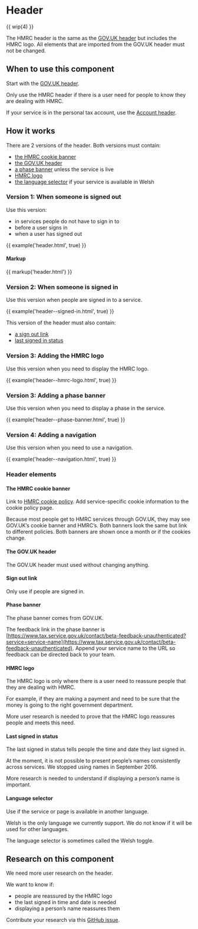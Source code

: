 # Header

{{ wip(4) }}

The HMRC header is the same as the [GOV.UK header](https://www.gov.uk/service-manual/design/add-the-govuk-header-and-footer) but includes the HMRC logo. All elements that are imported from the GOV.UK header must not be changed.

## When to use this component

Start with the [GOV.UK header](https://www.gov.uk/service-manual/design/add-the-govuk-header-and-footer).

Only use the HMRC header if there is a user need for people to know they are dealing with HMRC.

If your service is in the personal tax account, use the [Account header](/components/account-header/index.html).

## How it works

There are 2 versions of the header. Both versions must contain:

- [the HMRC cookie banner](#the-hmrc-cookie-banner)
- [the GOV.UK header](#the-gov.uk-header)
- [a phase banner](#phase-banner) unless the service is live
- [HMRC logo](#hmrc-logo)
- [the language selector](#language-selector) if your service is available in Welsh

### Version 1: When someone is signed out

Use this version:

- in services people do not have to sign in to
- before a user signs in
- when a user has signed out

{{ example('header.html', true) }}

#### Markup

{{ markup('header.html') }}

### Version 2: When someone is signed in

Use this version when people are signed in to a service.

{{ example('header--signed-in.html', true) }}

This version of the header must also contain:

- [a sign out link](#sign-out-link)
- [last signed in status](#last-signed-in-status)

### Version 3: Adding the HMRC logo

Use this version when you need to display the HMRC logo.

{{ example('header--hmrc-logo.html', true) }}


### Version 3: Adding a phase banner

Use this version when you need to display a phase in the service.

{{ example('header--phase-banner.html', true) }}


### Version 4: Adding a navigation

Use this version when you need to use a navigation.

{{ example('header--navigation.html', true) }}

### Header elements

#### The HMRC cookie banner

Link to [HMRC cookie policy](https://www.tax.service.gov.uk/help/cookies). Add service-specific cookie information to the cookie policy page.

Because most people get to HMRC services through GOV.UK, they may see GOV.UK’s cookie banner and HMRC’s. Both banners look the same but link to different policies. Both banners are shown once a month or if the cookies change.

#### The GOV.UK header

The GOV.UK header must used without changing anything.

#### Sign out link

Only use if people are signed in.

#### Phase banner

The phase banner comes from GOV.UK.

The feedback link in the phase banner is [https://www.tax.service.gov.uk/contact/beta-feedback-unauthenticated?service=service-name](https://www.tax.service.gov.uk/contact/beta-feedback-unauthenticated). Append your service name to the URL so feedback can be directed back to your team.

#### HMRC logo

The HMRC logo is only where there is a user need to reassure people that they are dealing with HMRC.

For example, if they are making a payment and need to be sure that the money is going to the right government department.

More user research is needed to prove that the HMRC logo reassures people and meets this need.

#### Last signed in status

The last signed in status tells people the time and date they last signed in.

At the moment, it is not possible to present people’s names consistently across services. We stopped using names in September 2016.

More research is needed to understand if displaying a person’s name is important.

#### Language selector

Use if the service or page is available in another language.

Welsh is the only language we currently support. We do not know if it will be used for other languages.

The language selector is sometimes called the Welsh toggle.

## Research on this component

We need more user research on the header.

We want to know if:

- people are reassured by the HMRC logo
- the last signed in time and date is needed
- displaying a person’s name reassures them

Contribute your research via this [GitHub issue](https://github.com/hmrc/design-patterns/issues/4).
